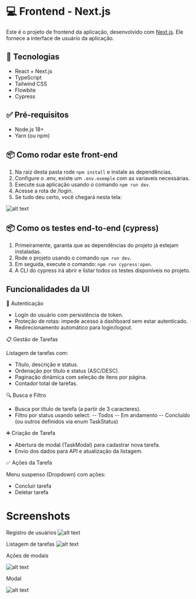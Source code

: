 # 💻 Frontend - Next.js

Este é o projeto de frontend da aplicação, desenvolvido com [Next.js](https://nextjs.org/). Ele fornece a interface de usuário da aplicação.

## 🚀 Tecnologias

- React + Next.js
- TypeScript
- Tailwind CSS
- Flowbite
- Cypress

## ✅ Pré-requisitos

- Node.js 18+
- Yarn (ou npm)

## 📦 Como rodar este front-end

1. Na raiz desta pasta rode `npm install` e instale as dependências.
2. Configure o .env, existe um `.env.exemple` com as variaveis necessárias.
3. Execute sua aplicação usando o comando `npm run dev`.
4. Acesse a rota de /login.
5. Se tudo deu certo, você chegará nesta tela:

![alt text](/assets/login.png)

## 📦 Como os testes end-to-end (cypress)

1. Primeiramente, garanta que as dependências do projeto já estejam instaladas.
2. Rode o projeto usando o comando `npm run dev`.
3. Em seguida, execute o comando: `npm run cypress:open`.
4. A CLI do cypress irá abrir e listar todos os testes disponíveis no projeto.

## Funcionalidades da UI

🔐 Autenticação

- Login do usuário com persistência de token.
- Proteção de rotas: impede acesso à dashboard sem estar autenticado.
- Redirecionamento automático para login/logout.

📋 Gestão de Tarefas

Listagem de tarefas com:

- Título, descrição e status.
- Ordenação por título e status (ASC/DESC).
- Paginação dinâmica com seleção de itens por página.
- Contador total de tarefas.

🔍 Busca e Filtro

- Busca por título de tarefa (a partir de 3 caracteres).
- Filtro por status usando select:
  -- Todos
  -- Em andamento
  -- Concluído (ou outros definidos via enum TaskStatus)

➕ Criação de Tarefa

- Abertura de modal (TaskModal) para cadastrar nova tarefa.
- Envio dos dados para API e atualização da listagem.

✅ Ações da Tarefa

Menu suspenso (Dropdown) com ações:

- Concluir tarefa
- Deletar tarefa

# Screenshots

Registro de usuários
![alt text](/assets/registro.png)

Listagem de tarefas
![alt text](/assets/listagem.png)

Ações de modais

![alt text](/assets/acoes.png)

Modal

![alt text](/assets/modal.png)
